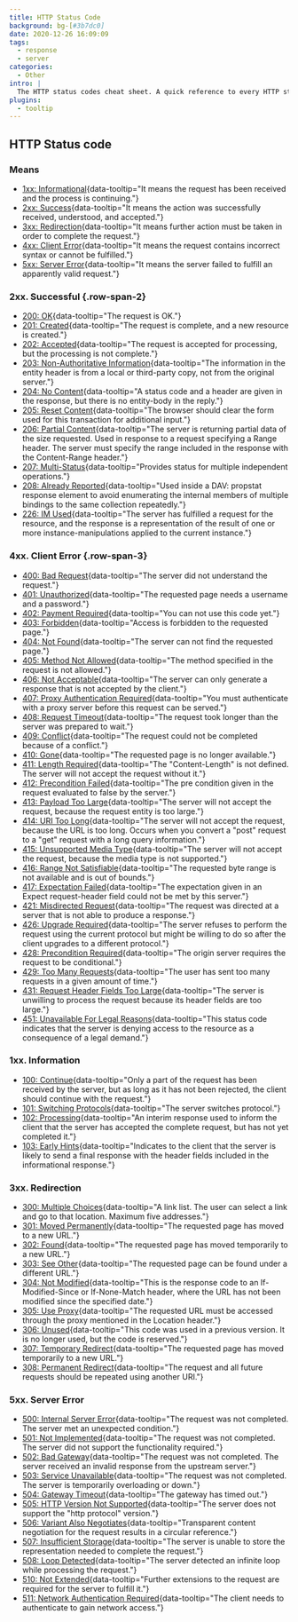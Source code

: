 ```yaml
---
title: HTTP Status Code
background: bg-[#3b7dc0]
date: 2020-12-26 16:09:09
tags:
  - response
  - server
categories:
  - Other
intro: |
  The HTTP status codes cheat sheet. A quick reference to every HTTP status code.
plugins:
  - tooltip
---
```


## HTTP Status code

### Means

- [1xx: Informational](#1xx-information){data-tooltip="It means the request has been received and the process is continuing."}
- [2xx: Success](#2xx-successful){data-tooltip="It means the action was successfully received, understood, and accepted."}
- [3xx: Redirection](#3xx-redirection){data-tooltip="It means further action must be taken in order to complete the request."}
- [4xx: Client Error](#4xx-client-error){data-tooltip="It means the request contains incorrect syntax or cannot be fulfilled."}
- [5xx: Server Error](#5xx-server-error){data-tooltip="It means the server failed to fulfill an apparently valid request."}

### 2xx. Successful {.row-span-2}

- [200: OK](https://tools.ietf.org/html/rfc7231#section-6.3.1){data-tooltip="The request is OK."}
- [201: Created](https://tools.ietf.org/html/rfc7231#section-6.3.2){data-tooltip="The request is complete, and a new resource is created."}
- [202: Accepted](https://tools.ietf.org/html/rfc7231#section-6.3.3){data-tooltip="The request is accepted for processing, but the processing is not complete."}
- [203: Non-Authoritative Information](https://tools.ietf.org/html/rfc7231#section-6.3.4){data-tooltip="The information in the entity header is from a local or third-party copy, not from the original server."}
- [204: No Content](https://tools.ietf.org/html/rfc7231#section-6.3.5){data-tooltip="A status code and a header are given in the response, but there is no entity-body in the reply."}
- [205: Reset Content](https://tools.ietf.org/html/rfc7231#section-6.3.6){data-tooltip="The browser should clear the form used for this transaction for additional input."}
- [206: Partial Content](https://tools.ietf.org/html/rfc7233#section-4.1){data-tooltip="The server is returning partial data of the size requested. Used in response to a request specifying a Range header. The server must specify the range included in the response with the Content-Range header."}
- [207: Multi-Status](https://tools.ietf.org/html/rfc4918#section-11.1){data-tooltip="Provides status for multiple independent operations."}
- [208: Already Reported](https://tools.ietf.org/html/rfc5842#section-7.1){data-tooltip="Used inside a DAV: propstat response element to avoid enumerating the internal members of multiple bindings to the same collection repeatedly."}
- [226: IM Used](https://tools.ietf.org/html/rfc3229#section-10.4.1){data-tooltip="The server has fulfilled a request for the resource, and the response is a representation of the result of one or more instance-manipulations applied to the current instance."}

### 4xx. Client Error {.row-span-3}

- [400: Bad Request](https://tools.ietf.org/html/rfc7231#section-6.5.1){data-tooltip="The server did not understand the request."}
- [401: Unauthorized](https://tools.ietf.org/html/rfc7235#section-3.1){data-tooltip="The requested page needs a username and a password."}
- [402: Payment Required](https://tools.ietf.org/html/rfc7231#section-6.5.2){data-tooltip="You can not use this code yet."}
- [403: Forbidden](https://tools.ietf.org/html/rfc7231#section-6.5.3){data-tooltip="Access is forbidden to the requested page."}
- [404: Not Found](https://tools.ietf.org/html/rfc7231#section-6.5.4){data-tooltip="The server can not find the requested page."}
- [405: Method Not Allowed](https://tools.ietf.org/html/rfc7231#section-6.5.5){data-tooltip="The method specified in the request is not allowed."}
- [406: Not Acceptable](https://tools.ietf.org/html/rfc7231#section-6.5.6){data-tooltip="The server can only generate a response that is not accepted by the client."}
- [407: Proxy Authentication Required](https://tools.ietf.org/html/rfc7235#section-3.2){data-tooltip="You must authenticate with a proxy server before this request can be served."}
- [408: Request Timeout](https://tools.ietf.org/html/rfc7231#section-6.5.7){data-tooltip="The request took longer than the server was prepared to wait."}
- [409: Conflict](https://tools.ietf.org/html/rfc7231#section-6.5.8){data-tooltip="The request could not be completed because of a conflict."}
- [410: Gone](https://tools.ietf.org/html/rfc7231#section-6.5.9){data-tooltip="The requested page is no longer available."}
- [411: Length Required](https://tools.ietf.org/html/rfc7231#section-6.5.10){data-tooltip="The "Content-Length" is not defined. The server will not accept the request without it."}
- [412: Precondition Failed](https://tools.ietf.org/html/rfc7232#section-4.2){data-tooltip="The pre condition given in the request evaluated to false by the server."}
- [413: Payload Too Large](https://tools.ietf.org/html/rfc7231#section-6.5.11){data-tooltip="The server will not accept the request, because the request entity is too large."}
- [414: URI Too Long](https://tools.ietf.org/html/rfc7231#section-6.5.12){data-tooltip="The server will not accept the request, because the URL is too long. Occurs when you convert a "post" request to a "get" request with a long query information."}
- [415: Unsupported Media Type](https://tools.ietf.org/html/rfc7231#section-6.5.13){data-tooltip="The server will not accept the request, because the media type is not supported."}
- [416: Range Not Satisfiable](https://tools.ietf.org/html/rfc7233#section-4.4){data-tooltip="The requested byte range is not available and is out of bounds."}
- [417: Expectation Failed](https://tools.ietf.org/html/rfc7231#section-6.5.14){data-tooltip="The expectation given in an Expect request-header field could not be met by this server."}
- [421: Misdirected Request](https://tools.ietf.org/html/rfc7540#section-9.1.2){data-tooltip="The request was directed at a server that is not able to produce a response."}
- [426: Upgrade Required](https://tools.ietf.org/html/rfc7231#section-6.5.15){data-tooltip="The server refuses to perform the request using the current protocol but might be willing to do so after the client upgrades to a different protocol."}
- [428: Precondition Required](https://tools.ietf.org/html/rfc6585#section-3){data-tooltip="The origin server requires the request to be conditional."}
- [429: Too Many Requests](https://tools.ietf.org/html/rfc6585#section-4){data-tooltip="The user has sent too many requests in a given amount of time."}
- [431: Request Header Fields Too Large](https://tools.ietf.org/html/rfc6585#section-5){data-tooltip="The server is unwilling to process the request because its header fields are too large."}
- [451: Unavailable For Legal Reasons](https://datatracker.ietf.org/doc/html/rfc7725#section-3){data-tooltip="This status code indicates that the server is denying access to the resource as a consequence of a legal demand."}

### 1xx. Information

- [100: Continue](https://tools.ietf.org/html/rfc7231#section-6.2.1){data-tooltip="Only a part of the request has been received by the server, but as long as it has not been rejected, the client should continue with the request."}
- [101: Switching Protocols](https://tools.ietf.org/html/rfc7231#section-6.2.2){data-tooltip="The server switches protocol."}
- [102: Processing](https://tools.ietf.org/html/rfc2518#section-10.1){data-tooltip="An interim response used to inform the client that the server has accepted the complete request, but has not yet completed it."}
- [103: Early Hints](https://tools.ietf.org/html/rfc8297){data-tooltip="Indicates to the client that the server is likely to send a final response with the header fields included in the informational response."}

### 3xx. Redirection

- [300: Multiple Choices](https://tools.ietf.org/html/rfc7231#section-6.4.1){data-tooltip="A link list. The user can select a link and go to that location. Maximum five addresses."}
- [301: Moved Permanently](https://tools.ietf.org/html/rfc7231#section-6.4.2){data-tooltip="The requested page has moved to a new URL."}
- [302: Found](https://tools.ietf.org/html/rfc7231#section-6.4.3){data-tooltip="The requested page has moved temporarily to a new URL."}
- [303: See Other](https://tools.ietf.org/html/rfc7231#section-6.4.4){data-tooltip="The requested page can be found under a different URL."}
- [304: Not Modified](https://tools.ietf.org/html/rfc7232#section-4.1){data-tooltip="This is the response code to an If-Modified-Since or If-None-Match header, where the URL has not been modified since the specified date."}
- [305: Use Proxy](https://tools.ietf.org/html/rfc7231#section-6.4.5){data-tooltip="The requested URL must be accessed through the proxy mentioned in the Location header."}
- [306: Unused](https://tools.ietf.org/html/rfc7231#section-6.4.6){data-tooltip="This code was used in a previous version. It is no longer used, but the code is reserved."}
- [307: Temporary Redirect](https://tools.ietf.org/html/rfc7231#section-6.4.7){data-tooltip="The requested page has moved temporarily to a new URL."}
- [308: Permanent Redirect](https://tools.ietf.org/html/rfc7538#section-3){data-tooltip="The request and all future requests should be repeated using another URI."}

### 5xx. Server Error

- [500: Internal Server Error](https://tools.ietf.org/html/rfc7231#section-6.6.1){data-tooltip="The request was not completed. The server met an unexpected condition."}
- [501: Not Implemented](https://tools.ietf.org/html/rfc7231#section-6.6.2){data-tooltip="The request was not completed. The server did not support the functionality required."}
- [502: Bad Gateway](https://tools.ietf.org/html/rfc7231#section-6.6.3){data-tooltip="The request was not completed. The server received an invalid response from the upstream server."}
- [503: Service Unavailable](https://tools.ietf.org/html/rfc7231#section-6.6.4){data-tooltip="The request was not completed. The server is temporarily overloading or down."}
- [504: Gateway Timeout](https://tools.ietf.org/html/rfc7231#section-6.6.5){data-tooltip="The gateway has timed out."}
- [505: HTTP Version Not Supported](https://tools.ietf.org/html/rfc7231#section-6.6.6){data-tooltip="The server does not support the "http protocol" version."}
- [506: Variant Also Negotiates](https://tools.ietf.org/html/rfc2295#section-8.1){data-tooltip="Transparent content negotiation for the request results in a circular reference."}
- [507: Insufficient Storage](https://tools.ietf.org/html/rfc4918#section-11.5){data-tooltip="The server is unable to store the representation needed to complete the request."}
- [508: Loop Detected](https://tools.ietf.org/html/rfc5842#section-7.2){data-tooltip="The server detected an infinite loop while processing the request."}
- [510: Not Extended](https://tools.ietf.org/html/rfc2774#section-7){data-tooltip="Further extensions to the request are required for the server to fulfill it."}
- [511: Network Authentication Required](https://tools.ietf.org/html/rfc6585#section-6){data-tooltip="The client needs to authenticate to gain network access."}
